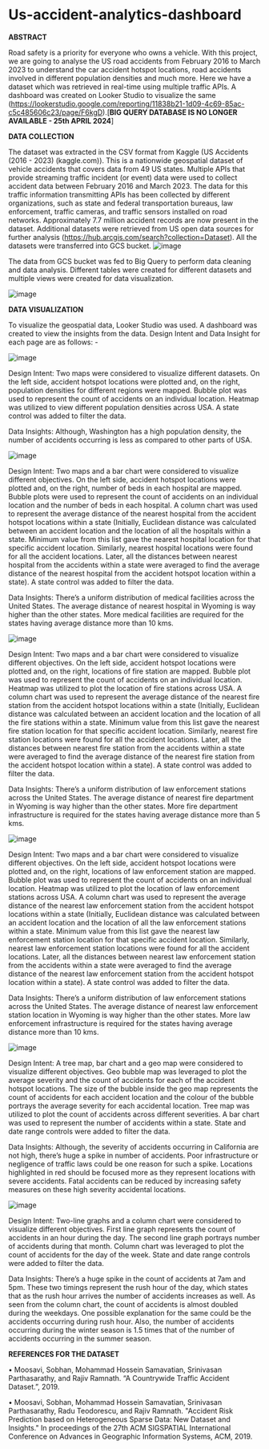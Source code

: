# Us-accident-analytics-dashboard
**ABSTRACT**

Road safety is a priority for everyone who owns a vehicle. With this project, we are going to analyse the US road accidents from February 2016 to March 2023 to understand the car accident hotspot locations, road accidents involved in different population densities and much more. Here we have a dataset which was retrieved in real-time using multiple traffic APIs. A dashboard was created on Looker Studio to visualize the same (https://lookerstudio.google.com/reporting/11838b21-1d09-4c69-85ac-c5c485606c23/page/F6kgD).[**BIG QUERY DATABASE IS NO LONGER AVAILABLE - 25th APRIL 2024**]


**DATA COLLECTION**

The dataset was extracted in the CSV format from Kaggle (US Accidents (2016 - 2023) (kaggle.com)). This is a nationwide geospatial dataset of vehicle accidents that covers data from 49 US states. Multiple APIs that provide streaming traffic incident (or event) data were used to collect accident data between February 2016 and March 2023. The data for this traffic information transmitting APIs has been collected by different organizations, such as state and federal transportation bureaus, law enforcement, traffic cameras, and traffic sensors installed on road networks. Approximately 7.7 million accident records are now present in the dataset. Additional datasets were retrieved from US open data sources for further analysis (https://hub.arcgis.com/search?collection=Dataset). All the datasets were transferred into GCS bucket.
![image](https://github.com/diljyotsingh019/Us-accident-analytics-dashboard/assets/34520429/8d674ed8-328b-4e31-8841-40937ff4a00c) 

 

The data from GCS bucket was fed to Big Query to perform data cleaning and data analysis. Different tables were created for different datasets and multiple views were created for data visualization.
 
![image](https://github.com/diljyotsingh019/Us-accident-analytics-dashboard/assets/34520429/88daca68-6eaa-478b-a4eb-bdcb9752213c)



**DATA VISUALIZATION**

To visualize the geospatial data, Looker Studio was used. A dashboard was created to view the insights from the data. Design Intent and Data Insight for each page are as follows: - 

 ![image](https://github.com/diljyotsingh019/Us-accident-analytics-dashboard/assets/34520429/8c7c5407-1146-4040-927d-391bbc4238a3)


Design Intent: Two maps were considered to visualize different datasets. On the left side, accident hotspot locations were plotted and, on the right, population densities for different regions were mapped. Bubble plot was used to represent the count of accidents on an individual location. Heatmap was utilized to view different population densities across USA. A state control was added to filter the data.

Data Insights: Although, Washington has a high population density, the number of accidents occurring is less as compared to other parts of USA.  


 ![image](https://github.com/diljyotsingh019/Us-accident-analytics-dashboard/assets/34520429/fb292d79-2d64-4033-99c9-6b054a8f689a)


Design Intent: Two maps and a bar chart were considered to visualize different objectives. On the left side, accident hotspot locations were plotted and, on the right, number of beds in each hospital are mapped. Bubble plots were used to represent the count of accidents on an individual location and the number of beds in each hospital. A column chart was used to represent the average distance of the nearest hospital from the accident hotspot locations within a state (Initially, Euclidean distance was calculated between an accident location and the location of all the hospitals within a state. Minimum value from this list gave the nearest hospital location for that specific accident location. Similarly, nearest hospital locations were found for all the accident locations. Later, all the distances between nearest hospital from the accidents within a state were averaged to find the average distance of the nearest hospital from the accident hotspot location within a state). A state control was added to filter the data.

Data Insights: There’s a uniform distribution of medical facilities across the United States. The average distance of nearest hospital in Wyoming is way higher than the other states. More medical facilities are required for the states having average distance more than 10 kms.


 ![image](https://github.com/diljyotsingh019/Us-accident-analytics-dashboard/assets/34520429/185bfe76-928d-44b9-bae0-0044bf700713)


Design Intent: Two maps and a bar chart were considered to visualize different objectives. On the left side, accident hotspot locations were plotted and, on the right, locations of fire station are mapped. Bubble plot was used to represent the count of accidents on an individual location. Heatmap was utilized to plot the location of fire stations across USA. A column chart was used to represent the average distance of the nearest fire station from the accident hotspot locations within a state (Initially, Euclidean distance was calculated between an accident location and the location of all the fire stations within a state. Minimum value from this list gave the nearest fire station location for that specific accident location. Similarly, nearest fire station locations were found for all the accident locations. Later, all the distances between nearest fire station from the accidents within a state were averaged to find the average distance of the nearest fire station from the accident hotspot location within a state). A state control was added to filter the data.

Data Insights: There’s a uniform distribution of law enforcement stations across the United States. The average distance of nearest fire department in Wyoming is way higher than the other states. More fire department infrastructure is required for the states having average distance more than 5 kms.

![image](https://github.com/diljyotsingh019/Us-accident-analytics-dashboard/assets/34520429/f599c0e1-b1ac-4bad-8bfd-f6474c129796)

 

Design Intent: Two maps and a bar chart were considered to visualize different objectives. On the left side, accident hotspot locations were plotted and, on the right, locations of law enforcement station are mapped. Bubble plot was used to represent the count of accidents on an individual location. Heatmap was utilized to plot the location of law enforcement stations across USA. A column chart was used to represent the average distance of the nearest law enforcement station from the accident hotspot locations within a state (Initially, Euclidean distance was calculated between an accident location and the location of all the law enforcement stations within a state. Minimum value from this list gave the nearest law enforcement station location for that specific accident location. Similarly, nearest law enforcement station locations were found for all the accident locations. Later, all the distances between nearest law enforcement station from the accidents within a state were averaged to find the average distance of the nearest law enforcement station from the accident hotspot location within a state). A state control was added to filter the data.

Data Insights: There’s a uniform distribution of law enforcement stations across the United States. The average distance of nearest law enforcement station location in Wyoming is way higher than the other states. More law enforcement infrastructure is required for the states having average distance more than 10 kms.


![image](https://github.com/diljyotsingh019/Us-accident-analytics-dashboard/assets/34520429/535e3d2a-46ac-418a-9f9f-1426c7b15c62)

 

Design Intent: A tree map, bar chart and a geo map were considered to visualize different objectives. Geo bubble map was leveraged to plot the average severity and the count of accidents for each of the accident hotspot locations. The size of the bubble inside the geo map represents the count of accidents for each accident location and the colour of the bubble portrays the average severity for each accidental location. Tree map was utilized to plot the count of accidents across different severities. A bar chart was used to represent the number of accidents within a state. State and date range controls were added to filter the data.

Data Insights: Although, the severity of accidents occurring in California are not high, there’s huge a spike in number of accidents. Poor infrastructure or negligence of traffic laws could be one reason for such a spike. Locations highlighted in red should be focused more as they represent locations with severe accidents. Fatal accidents can be reduced by increasing safety measures on these high severity accidental locations.

![image](https://github.com/diljyotsingh019/Us-accident-analytics-dashboard/assets/34520429/c39b5513-c00b-4fdc-a732-5b1301a1d4ad)

 

Design Intent: Two-line graphs and a column chart were considered to visualize different objectives. First line graph represents the count of accidents in an hour during the day. The second line graph portrays number of accidents during that month. Column chart was leveraged to plot the count of accidents for the day of the week. State and date range controls were added to filter the data.

Data Insights: There’s a huge spike in the count of accidents at 7am and 5pm. These two timings represent the rush hour of the day, which states that as the rush hour arrives the number of accidents increases as well. As seen from the column chart, the count of accidents is almost doubled during the weekdays. One possible explanation for the same could be the accidents occurring during rush hour. Also, the number of accidents occurring during the winter season is 1.5 times that of the number of accidents occurring in the summer season.


**REFERENCES FOR THE DATASET**

•	Moosavi, Sobhan, Mohammad Hossein Samavatian, Srinivasan Parthasarathy, and Rajiv Ramnath. “A Countrywide Traffic Accident Dataset.”, 2019. 

•	Moosavi, Sobhan, Mohammad Hossein Samavatian, Srinivasan Parthasarathy, Radu Teodorescu, and Rajiv Ramnath. "Accident Risk Prediction based on Heterogeneous Sparse Data: New Dataset and Insights." In proceedings of the 27th ACM SIGSPATIAL International Conference on Advances in Geographic Information Systems, ACM, 2019. 


